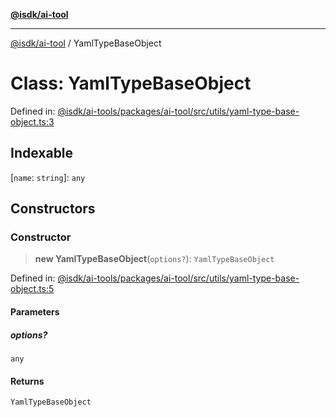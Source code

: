 [**@isdk/ai-tool**](../README.md)

***

[@isdk/ai-tool](../globals.md) / YamlTypeBaseObject

# Class: YamlTypeBaseObject

Defined in: [@isdk/ai-tools/packages/ai-tool/src/utils/yaml-type-base-object.ts:3](https://github.com/isdk/ai-tool.js/blob/e883e341c67e937e7d3a3e95e8bc56844896f5a3/src/utils/yaml-type-base-object.ts#L3)

## Indexable

\[`name`: `string`\]: `any`

## Constructors

### Constructor

> **new YamlTypeBaseObject**(`options?`): `YamlTypeBaseObject`

Defined in: [@isdk/ai-tools/packages/ai-tool/src/utils/yaml-type-base-object.ts:5](https://github.com/isdk/ai-tool.js/blob/e883e341c67e937e7d3a3e95e8bc56844896f5a3/src/utils/yaml-type-base-object.ts#L5)

#### Parameters

##### options?

`any`

#### Returns

`YamlTypeBaseObject`
